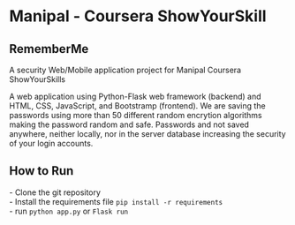 # Manipal - Coursera ShowYourSkill
## RememberMe
A security Web/Mobile application project for Manipal Coursera ShowYourSkills

A web application using Python-Flask web framework (backend) and HTML, CSS, JavaScript, and Bootstramp (frontend).
We are saving the passwords using more than 50 different random encrytion algorithms making the password random and safe. Passwords and not saved anywhere, neither locally, nor in the server database increasing the security of your login accounts.

<h2> How to Run</h2>
- Clone the git repository<br>
- Install the requirements file <code>pip install -r requirements</code><br>
- run <code>python app.py</code> or <code>Flask run</code>
